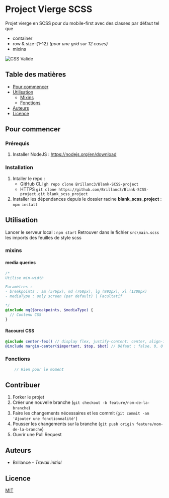 # Project Vierge SCSS

Projet vierge en SCSS pour du mobile-first avec des classes par défaut tel que

- container
- row & size-{1-12} *(pour une grid sur 12 cases)*
- mixins

![CSS Valide](http://jigsaw.w3.org/css-validator/images/vcss)

## Table des matières

- [Pour commencer](#pour-commencer)
- [Utilisation](#utilisation)
  - [Mixins](#mixins)
  - [Fonctions](#fonctions)
- [Auteurs](#auteurs)
- [Licence](#licence)

## Pour commencer

### Prérequis

1. Installer NodeJS : <https://nodejs.org/en/download>

### Installation

1. Intaller le repo :
    - GitHub CLI `gh repo clone Brillanc3/Blank-SCSS-project`
    - HTTPS `git clone https://github.com/Brillanc3/Blank-SCSS-project.git blank_scss_project`
2. Installer les dépendances depuis le dossier racine **blank_scss_project** : `npm install`

## Utilisation

Lancer le serveur local : `npm start`
Retrouver dans le fichier `src\main.scss` les imports des feuilles de style scss

### mixins

#### media queries

```scss
/*
Utilise min-width

Paramètres : 
- breakpoints : sm (576px), md (768px), lg (992px), xl (1200px)
- mediaType : only screen (par default) | Facultatif

*/
@include mq($breakpoints, $mediaType) {
  // Contenu CSS
}
```

#### Racourci CSS

```scss
@include center-fex() // display flex, justify-content: center, align-items: center
@include margin-center($important, $top, $bot) // Défaut : false, 0, 0 
```

### Fonctions

```scss
    // Rien pour le moment
```

## Contribuer

1. Forker le projet
2. Créer une nouvelle branche (`git checkout -b feature/nom-de-la-branche`)
3. Faire les changements nécessaires et les commit (`git commit -am 'Ajouter une fonctionnalité'`)
4. Pousser les changements sur la branche (`git push origin feature/nom-de-la-branche`)
5. Ouvrir une Pull Request

## Auteurs

- Brillance - *Travail initial*

## Licence

[MIT](https://choosealicense.com/licenses/mit/)